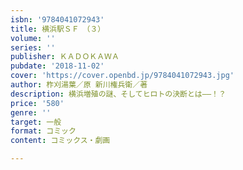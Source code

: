 ```yaml
---
isbn: '9784041072943'
title: 横浜駅ＳＦ　（３）
volume: ''
series: ''
publisher: ＫＡＤＯＫＡＷＡ
pubdate: '2018-11-02'
cover: 'https://cover.openbd.jp/9784041072943.jpg'
author: 柞刈湯葉／原 新川権兵衛／著
description: 横浜増殖の謎、そしてヒロトの決断とは――！？
price: '580'
genre: ''
target: 一般
format: コミック
content: コミックス・劇画

---
```


